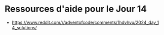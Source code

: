 # Ressources d'aide pour le Jour 14

* https://www.reddit.com/r/adventofcode/comments/1hdvhvu/2024_day_14_solutions/
